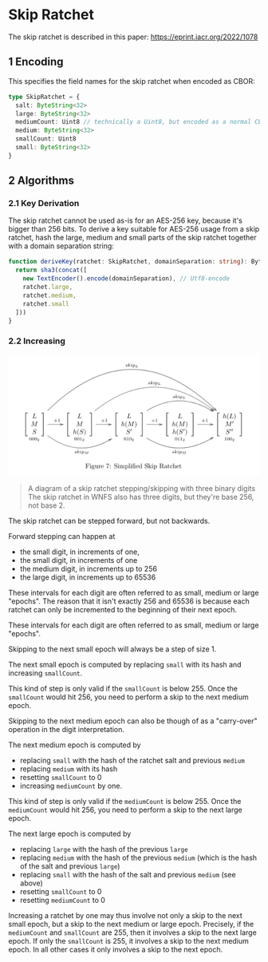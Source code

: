 # Skip Ratchet

The skip ratchet is described in this paper: https://eprint.iacr.org/2022/1078

## 1 Encoding

This specifies the field names for the skip ratchet when encoded as CBOR:

```typescript
type SkipRatchet = {
  salt: ByteString<32>
  large: ByteString<32>
  mediumCount: Uint8 // technically a Uint8, but encoded as a normal CBOR varint
  medium: ByteString<32>
  smallCount: Uint8
  small: ByteString<32>
}
```

## 2 Algorithms

### 2.1 Key Derivation

The skip ratchet cannot be used as-is for an AES-256 key, because it's bigger than 256 bits.
To derive a key suitable for AES-256 usage from a skip ratchet, hash the large, medium and small parts of the skip ratchet together
with a domain separation string:

```typescript
function deriveKey(ratchet: SkipRatchet, domainSeparation: string): ByteArray<32> {
  return sha3(concat([
    new TextEncoder().encode(domainSeparation), // Utf8-encode
    ratchet.large,
    ratchet.medium,
    ratchet.small
  ]))
}
```

### 2.2 Increasing

![A diagram of a skip ratchet stepping/skipping with three binary digits](/images/skip_ratchet.png)

> A diagram of a skip ratchet stepping/skipping with three binary digits
> The skip ratchet in WNFS also has three digits, but they're base 256, not base 2.

The skip ratchet can be stepped forward, but not backwards.

Forward stepping can happen at
- the small digit, in increments of one,
- the small digit, in increments of one
- the medium digit, in increments up to 256
- the large digit, in increments up to 65536

These intervals for each digit are often referred to as small, medium or large "epochs". The reason that it isn't exactly 256 and 65536 is because each ratchet can only be incremented to the beginning of their next epoch.

These intervals for each digit are often referred to as small, medium or large "epochs".

Skipping to the next small epoch will always be a step of size 1.

The next small epoch is computed by replacing `small` with its hash and increasing `smallCount`.

This kind of step is only valid if the `smallCount` is below 255. Once the `smallCount` would hit 256, you need to perform a skip to the next medium epoch.

Skipping to the next medium epoch can also be though of as a "carry-over" operation in the digit interpretation.

The next medium epoch is computed by
- replacing `small` with the hash of the ratchet salt and previous `medium`
- replacing `medium` with its hash
- resetting `smallCount` to 0
- increasing `mediumCount` by one.

This kind of step is only valid if the `mediumCount` is below 255. Once the `mediumCount` would hit 256, you need to perform a skip to the next large epoch.

The next large epoch is computed by
- replacing `large` with the hash of the previous `large`
- replacing `medium` with the hash of the previous `medium` (which is the hash of the salt and previous `large`)
- replacing `small` with the hash of the salt and previous `medium` (see above)
- resetting `smallCount` to 0
- resetting `mediumCount` to 0

Increasing a ratchet by one may thus involve not only a skip to the next small epoch, but a skip to the next medium or large epoch. Precisely, if the `mediumCount` and `smallCount` are 255, then it involves a skip to the next large epoch. If only the `smallCount` is 255, it involves a skip to the next medium epoch. In all other cases it only involves a skip to the next epoch.
